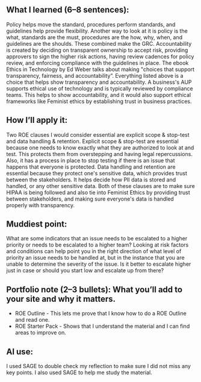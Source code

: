## What I learned (6–8 sentences):
Policy helps move the standard, procedures perform standards, and guidelines help provide flexibility. Another way to look at it is policy is the what, standards are the must, procedures are the how, why, when, and guidelines are the shoulds. These combined make the GRC. Accountability is created by deciding on transparent ownership to accept risk, providing approvers to sign the higher risk actions, having review cadences for policy review, and enforcing compliance with the guidelines in place. The ebook Ethics in Technology by Ed Weber talks about making "choices that support transparency, fairness, and accountability”. Everything listed above is a choice that helps show transparency and accountability. A business's AUP supports ethical use of technology and is typically reviewed by compliance teams. This helps to show accountability, and it would also support ethical frameworks like Feminist ethics by establishing trust in business practices. 

## How I’ll apply it:
Two ROE clauses I would consider essential are explicit scope & stop-test and data handling & retention. Explicit scope & stop-test are essential because one needs to know exactly what they are authorized to look at and test. This protects them from overstepping and having legal repercussions. Also, it has a process in place to stop testing if there is an issue that happens that everyone is protected. Data handling and retention are essential because they protect one's sensitive data, which provides trust between the stakeholders. It helps decide how PII data is stored and handled, or any other sensitive data. Both of these clauses are to make sure HIPAA is being followed and also tie into Feminist Ethics by providing trust between stakeholders, and making sure everyone's data is handled properly with transparency.

## Muddiest point: 
What are some indicators that an issue needs to be escalated to a higher priority or needs to be escalated to a higher team? Looking at risk factors and conditions can help point you in the right direction of what level of priority an issue needs to be handled at, but in the instance that you are unable to determine the severity of the issue. Is it better to escalate higher just in case or should you start low and escalate up from there? 

## Portfolio note (2–3 bullets): What you’ll add to your site and why it matters.
- ROE Outline - This lets me prove that I know how to do a ROE Outline and read one.
- ROE Starter Pack - Shows that I understand the material and I can find areas to improve on. 
## AI use: 
I used SAGE to double check my reflection to make sure I did not miss any key points. I also used SAGE to help me study the material. 

